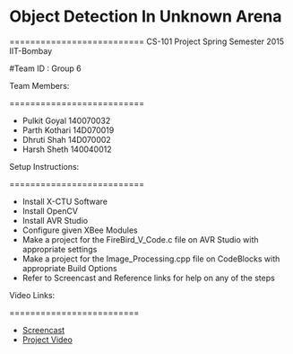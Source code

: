 # Object Detection In Unknown Arena

==========================
CS-101 Project Spring Semester 2015 IIT-Bombay

#Team ID : Group 6

Team Members:

==========================
 * Pulkit Goyal 140070032
 * Parth Kothari 14D070019
 * Dhruti Shah 14D070002
 * Harsh Sheth 140040012
 

Setup Instructions:

==========================
* Install X-CTU Software
* Install OpenCV
* Install AVR Studio
* Configure given XBee Modules
* Make a project for the FireBird_V_Code.c file on AVR Studio with appropriate settings
* Make a project for the Image_Processing.cpp file on CodeBlocks with appropriate Build Options
* Refer to Screencast and Reference links for help on any of the steps

Video Links:

=========================
 * [Screencast](https://youtu.be/22fVzaRpfMI)
 * [Project Video](https://www.youtube.com/channel/UC3pCtmVsj5U5KAdD3rIf27w)


